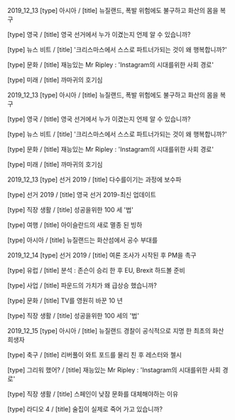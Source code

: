 
2019_12_13
[type] 아시아 / [title] 뉴질랜드, 폭발 위험에도 불구하고 화산의 몸을 복구 

[type] 영국 / [title] 영국 선거에서 누가 이겼는지 언제 알 수 있습니까? 

[type] 뉴스 비트 / [title] '크리스마스에서 스스로 파트너가되는 것이 왜 행복합니까?' 

[type] 문화 / [title] 재능있는 Mr Ripley : 'Instagram의 시대를위한 사회 경로' 

[type] 미래 / [title] 까마귀의 호기심 

2019_12_13
[type] 아시아 / [title] 뉴질랜드, 폭발 위험에도 불구하고 화산의 몸을 복구 

[type] 영국 / [title] 영국 선거에서 누가 이겼는지 언제 알 수 있습니까? 

[type] 뉴스 비트 / [title] '크리스마스에서 스스로 파트너가되는 것이 왜 행복합니까?' 

[type] 문화 / [title] 재능있는 Mr Ripley : 'Instagram의 시대를위한 사회 경로' 

[type] 미래 / [title] 까마귀의 호기심 

2019_12_13
[type] 선거 2019 / [title] 다수를이기는 과정에 보수파 

[type] 선거 2019 / [title] 영국 선거 2019-최신 업데이트 

[type] 직장 생활 / [title] 성공을위한 100 세 '법' 

[type] 여행 / [title] 아이슬란드의 새로 멸종 된 빙하 

[type] 아시아 / [title] 뉴질랜드는 화산섬에서 공수 부대를 

2019_12_14
[type] 선거 2019 / [title] 여론 조사가 시작된 후 PM을 촉구 

[type] 유럽 / [title] 분석 : 존슨이 승리 한 후 EU, Brexit 하드볼 준비 

[type] 사업 / [title] 파운드의 가치가 왜 급상승 했습니까? 

[type] 문화 / [title] TV를 영원히 바꾼 10 년 

[type] 직장 생활 / [title] 성공을위한 100 세의 '법' 

2019_12_15
[type] 아시아 / [title] 뉴질랜드 경찰이 공식적으로 지명 한 최초의 화산 희생자 

[type] 축구 / [title] 리버풀이 와트 포드를 물리 친 후 레스터와 첼시 

[type] 그리워 했어? / [title] 재능있는 Mr Ripley : 'Instagram의 시대를위한 사회 경로' 

[type] 직장 생활 / [title] 스페인이 낮잠 문화를 대체해야하는 이유 

[type] 라디오 4 / [title] 술집이 실제로 죽어 가고 있습니까? 

